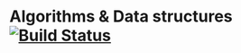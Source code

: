 # Algorithms & Data structures [![Build Status](https://travis-ci.org/pauljohanneskraft/Algorithms-and-Data-structures.svg?branch=master)](https://travis-ci.org/pauljohanneskraft/Algorithms-and-Data-structures)
